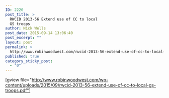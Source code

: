 ```yaml
---
ID: 2220
post_title: >
  RWCID 2013-56 Extend use of CC to local
  GS troops
author: Nick Wells
post_date: 2015-09-14 13:06:40
post_excerpt: ""
layout: post
permalink: >
  http://www.robinwoodwest.com/rwcid-2013-56-extend-use-of-cc-to-local-gs-troops/
published: true
category_sticky_post:
  - "0"
---
```

[gview file="http://www.robinwoodwest.com/wp-content/uploads/2015/09/rwcid-2013-56-extend-use-of-cc-to-local-gs-troops.pdf"]